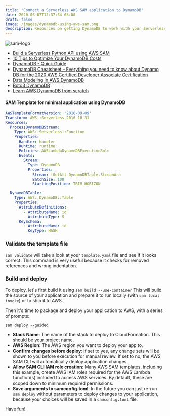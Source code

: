 ```yaml
---
title: "Connect a Serverless AWS SAM application to DynamoDB"
date: 2020-06-07T12:37:54-03:00
draft: false
image: /images/dynamodb-using-aws-sam.png
description: Resources on getting DynamoDB to work with your Serverless application.
---
```


![sam-logo](/images/sam-logo.png)

- [Build a Serverless Python API using AWS SAM](/blog/build-a-serverless-python-api-using-aws-sam/)
- [10 Tips to Optimize Your DynamoDB Costs](https://dynobase.dev/dynamodb-cost-optimization/)
- [DynamoDB - Quick Guide](https://www.tutorialspoint.com/dynamodb/dynamodb_quick_guide.htm)
- [DynamoDB Cheatsheet – Everything you need to know about Dynamo DB for the 2020 AWS Certified Developer Associate Certification ](https://dev.to/exampro/dynamodb-cheatsheet-everything-you-need-to-know-about-dynamo-db-for-the-2020-aws-certified-developer-associate-certification-5ag)
- [Data Modeling in AWS DynamoDB](https://medium.com/swlh/data-modeling-in-aws-dynamodb-dcec6798e955)
- [Boto3 DynamoDB](https://boto3.amazonaws.com/v1/documentation/api/latest/reference/services/dynamodb.html)
- [Learn AWS DynamoDB from scratch](https://egghead.io/playlists/learn-aws-dynamodb-from-scratch-21c3)

#### SAM Template for minimal application using DynamoDB

```yaml
AWSTemplateFormatVersion: '2010-09-09'
Transform: AWS::Serverless-2016-10-31
Resources:
  ProcessDynamoDBStream:
    Type: AWS::Serverless::Function
    Properties:
      Handler: handler
      Runtime: runtime
      Policies: AWSLambdaDynamoDBExecutionRole
      Events:
        Stream:
          Type: DynamoDB
          Properties:
            Stream: !GetAtt DynamoDBTable.StreamArn
            BatchSize: 100
            StartingPosition: TRIM_HORIZON

  DynamoDBTable:
    Type: AWS::DynamoDB::Table
    Properties: 
      AttributeDefinitions: 
        - AttributeName: id
          AttributeType: S
      KeySchema: 
        - AttributeName: id
          KeyType: HASH

```

### Validate the template file

`sam validate` will take a look at your `template.yaml` file and see if it looks correct. This command is very useful because it checks for removed references and wrong indentation.

### Build and deploy

To deploy, let's first build it using `sam build --use-container` This will build the source of your application and prepare it to run locally (with `sam local invoke`) or to ship it to AWS. 

Then it's time to package and deploy your application to AWS, with a series of prompts:

`sam deploy --guided`

* **Stack Name**: The name of the stack to deploy to CloudFormation. This should be your project name.
* **AWS Region**: The AWS region you want to deploy your app to.
* **Confirm changes before deploy**: If set to yes, any change sets will be shown to you before execution for manual review. If set to no, the AWS SAM CLI will automatically deploy application changes.
* **Allow SAM CLI IAM role creation**: Many AWS SAM templates, including this example, create AWS IAM roles required for the AWS Lambda function(s) included to access AWS services. By default, these are scoped down to minimum required permissions.
* **Save arguments to samconfig.toml**: In the future you can just re-run `sam deploy` without parameters to deploy changes to your application, because your choices will be saved in a `samconfig.toml` file.


Have fun!
